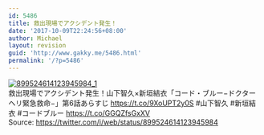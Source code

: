 ```yaml
---
id: 5486
title: 救出現場でアクシデント発生！
date: '2017-10-09T22:24:56+08:00'
author: Michael
layout: revision
guid: 'http://www.gakky.me/5486.html'
permalink: '/?p=5486'
---
```


[![899524614123945984_1](http://www.yui-aragaki.org/wp-content/uploads/2017/08/899524614123945984_1.jpg)](http://www.yui-aragaki.org/wp-content/uploads/2017/08/899524614123945984_1.jpg)  
救出現場でアクシデント発生！山下智久×新垣結衣「コード・ブルー−ドクターヘリ緊急救命−」第6話あらすじ https://t.co/9XoUPT2y0S #山下智久 #新垣結衣 #コードブルー https://t.co/GGQZfsGxXV  
Source: <https://twitter.com/i/web/status/899524614123945984>